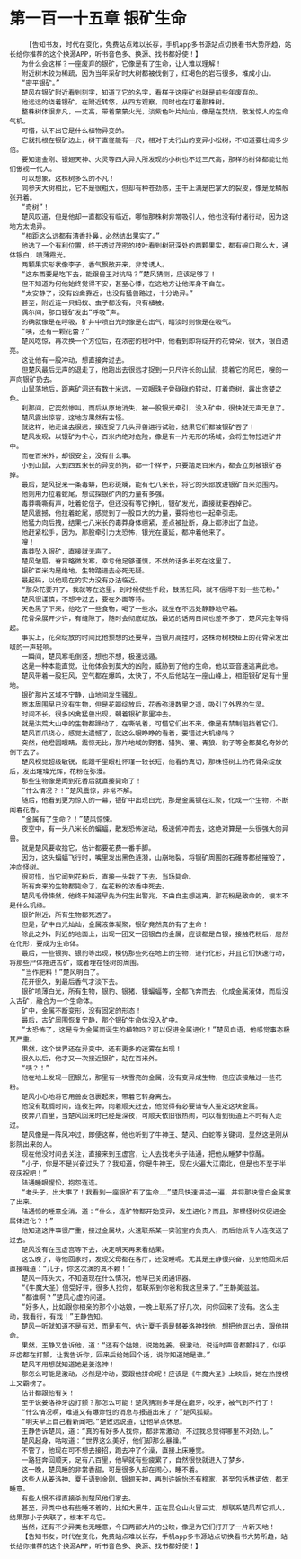 # 第一百一十五章 银矿生命
        【告知书友，时代在变化，免费站点难以长存，手机app多书源站点切换看书大势所趋，站长给你推荐的这个换源APP，听书音色多、换源、找书都好使！】
       为什么会这样？一座废弃的银矿，它像是有了生命，让人难以理解！
       附近树木较为稀疏，因为当年采矿时大树都被伐倒了，红褐色的岩石很多，堆成小山。
       “密平银矿。”
       楚风在银矿附近看到刻字，知道了它的名字，看样子这座矿也就是前些年废弃的。
       他远远的绕着银矿，在附近转悠，从四方观察，同时也在盯着那株树。
       整株树体很非凡，一丈高，带着蒙蒙火光，淡紫色叶片灿灿，像是在焚烧，散发惊人的生命气机。
       可惜，认不出它是什么植物异变的。
       它就扎根在银矿边上，树干直径能有一尺，相对于太行山的变异小松树，不知道要壮阔多少倍。
       要知道金刚、银翅天神、火灵等四大异人所发现的小树也不过三尺高，那样的树体都能让他们傲视一代人。
       可以想象，这株树多么的不凡！
       同参天大树相比，它不是很粗大，但却有种苍劲感，主干上满是巴掌大的裂皮，像是龙鳞般张开着。
       “奇树”！
       楚风叹道，但是他却一直都没有临近，哪怕那株树非常吸引人，他也没有付诸行动，因为这地方太诡异。
       “相距这么远都有清香扑鼻，必然结出果实了。”
       他选了一个有利位置，终于透过茂密的枝叶看到树冠深处的两颗果实，都有碗口那么大，通体银白，喷薄霞光。
       两颗果实形状像李子，香气飘散开来，非常诱人。
       “这东西要是吃下去，能跟兽王对抗吗？”楚风猜测，应该足够了！
       但不知道为何他始终觉得不安，甚至心悸，在这地方让他浑身不自在。
       “太安静了，没有凶禽靠近，也没有猛兽路过，十分诡异。”
       甚至，附近连一只蚂蚁、虫子都没有，只有植被。
       偶尔间，那口银矿发出“呼吸”声。
       的确就像是在呼吸，矿井中喷白光时像是在出气，暗淡时则像是在吸气。
       “咦，还有一颗花蕾？”
       楚风吃惊，再次换一个方位后，在浓密的枝叶中，他看到即将绽开的花骨朵，很大，银白透亮。
       这让他有一股冲动，想直接奔过去。
       但楚风最后无声的退走了，他跑出去很远才捉到一只尺许长的山鼠，提着它的尾巴，嗖的一声向银矿扔去。
       山鼠落地后，距离矿洞还有数十米远，一双眼珠子骨碌碌的转动，盯着奇树，露出贪婪之色。
       刹那间，它突然惨叫，而后从原地消失，被一股银光牵引，没入矿中，很快就无声无息了。
       楚风露出惊容，这地方果然有古怪。
       就这样，他走出去很远，接连捉了几头异兽进行试验，结果它们都被银矿吞了！
       楚风发现，以银矿为中心，百米内绝对危险，像是有一片无形的场域，会将生物拉进矿井中。
       而在百米外，却很安全，没有什么事。
       小到山鼠，大到四五米长的异变的狗，都一个样子，只要踏足百米内，都会立刻被银矿吞掉。
       最后，楚风捉来一条毒蟒，色彩斑斓，能有七八米长，将它的头部放进银矿百米范围内。
       他则用力拉着蛇尾，想试探银矿内的力量有多强。
       毒莽嘶嘶有声，吐着蛇信子，但还没有等它挣扎，银矿发光，直接就要吞掉它。
       楚风震撼，他拉着蛇尾，感觉到了一股巨大的力量，要将他也一起牵引走。
       他猛力向后拽，结果七八米长的毒莽身体绷紧，差点被扯断，身上都渗出了血迹。
       他赶紧松手，因为，那股牵引力太恐怖，银光在蔓延，都冲着他来了。
       嗖！
       毒莽坠入银矿，直接就无声了。
       楚风皱眉，脊背略微发寒，幸亏他足够谨慎，不然的话多半死在这里了。
       银矿百米内是绝地，生物踏进去必死无疑。
       最起码，以他现在的实力没有办法临近。
       “那朵花要开了，我就等在这里，到时候使些手段，鼓荡狂风，就不信得不到一些花粉。”
       楚风很谨慎，不想冲过去，要在外面等待。
       天色黑了下来，他吃了一些食物，喝了一些水，就坐在不远处静静地守着。
       花骨朵展开少许，有缝隙了，随时会彻底绽放，最迟的话两日间也差不多了，楚风完全等得起。
       事实上，花朵绽放的时间比他预想的还要早，当银月高挂时，这株奇树枝桠上的花骨朵发出啵的一声轻响。
       一瞬间，楚风寒毛倒竖，想也不想，极速远遁。
       这是一种本能直觉，让他体会到莫大的凶险，威胁到了他的生命，他以亚音速逃离此地。
       楚风带着一股狂风，空气都在爆鸣，太快了，不久后他站在一座山峰上，相距银矿足有十里地。
       银矿那片区域不宁静，山地间发生骚乱。
       原本周围早已没有生物，但是花瓣绽放后，花香弥漫数里之遥，吸引了外界的生灵。
       时间不长，很多凶禽猛兽出现，朝着银矿那里冲去。
       就是洪荒大山中的生物都躁动了，在嘶吼着，可惜它们出不来，像是有禁制阻挡着它们。
       楚风百爪挠心，感觉太遗憾了，就这么眼睁睁的看着，要错过大机缘吗？
       突然，他瞪圆眼睛，震惊无比，那片地域的野猪、猎狗、獾、青狼、豹子等全都莫名奇妙的倒下去了。
       楚风视觉超级敏锐，能跟千里眼杜怀瑾一较长短，他看的真切，那株怪树上的花骨朵绽放后，发出璀璨光辉，花粉在弥漫。
       那些生物像是闻到花香后就直接毙命了！
       “什么情况？！”楚风震惊，非常不解。
       随后，他看到更为惊人的一幕，银矿中出现白光，那是金属银在汇聚，化成一个生物，不断闻着花香。
       “金属有了生命？！”楚风惊悚。
       夜空中，有一头八米长的蝙蝠，散发恐怖波动，极速俯冲而去，这绝对算是一头很强大的异兽。
       就是楚风要收拾它，估计都要花费一番手脚。
       因为，这头蝙蝠飞行时，嘴里发出黑色涟漪，山崩地裂，将银矿周围的石碓等都给摧毁了，冲向怪树。
       很可惜，当它闻到花粉后，直接一头栽了下去，当场毙命。
       所有奔来的生物都毙命了，在花粉的浓香中死去。
       楚风毛骨悚然，他终于知道早先为何生出警兆，不由自主想逃离，那花粉是致命的，根本不是什么机缘。
       银矿附近，所有生物都死透了。
       但是，矿中白光灿灿，金属液体凝聚，银矿竟然真的有了生命！
       除此之外，附近的地面上，出现一团又一团银白的金属，应该都是白银，接触花粉后，居然在化形，要成为生命体。
       最后，一些银狗、银豹等出现，模仿那些死在地上的生物，进行化形，并且它们快速行动，将那些尸体拖进古矿，或者埋在怪树的周围。
       “当作肥料！”楚风明白了。
       花开很久，到最后香气才淡下去。
       银矿喷薄白光，所有生物，银豹、银猪、银蝙蝠等，全都飞奔而去，化成金属液体，而后没入古矿，融合为一个生命体。
       矿中，金属不断变形，没有固定的形态！
       最后，古矿周围恢复宁静，那个银矿生命体没入矿中。
       “太恐怖了，这是专为金属而诞生的植物吗？可以促进金属进化！”楚风自语，他感觉事态极其严重。
       果然，这个世界还在异变中，还有更多的迷雾在出现！
       很久以后，他才又一次接近银矿，站在百米外。
       “咦？！”
       他在地上发现一团银光，那里有一块雪亮的金属，没有变异成生物，但应该接触过一些花粉。
       楚风小心地将它用兽皮包裹起来，带着它转身离去。
       他没有耽搁时间，连夜狂奔，向着顺天赶去，他觉得有必要请专人鉴定这块金属。
       夜奔八百里，当楚风回来时已经是深夜，可顺天依旧很热闹，可以看到街道上不时有人走过。
       楚风像是一阵风冲过，即便这样，他也听到了牛神王、楚风、白蛇等关键词，显然这是刚从影院出来的人。
       现在他没时间去关注，直接来到玉虚宫，让人去找老头子陆通，把他从睡梦中惊醒。
       “小子，你是不是兴奋过头了？我知道，你是牛神王，现在火遍大江南北，但是也不至于半夜庆祝吧！”
       陆通睡眼惺忪，抱怨连连。
       “老头子，出大事了！我看到一座银矿有了生命……”楚风快速讲述一遍，并将那块雪白金属拿了出来。
       陆通惊的睡意全消，道：“什么，连矿物都开始变异，发生进化？而且，那棵怪树仅促进金属体进化？！”
       他知道这件事很严重，接过金属块，火速联系某一实验室的负责人，而后他派专人连夜送了过去。
       楚风没有在玉虚宫等下去，决定明天再来看结果。
       这么晚了，等他回家时，发现父母都在客厅，还没睡呢。尤其是王静很兴奋，见到他回来后直接喊道：“儿子，你这次演的真不赖！”
       楚风一阵头大，不知道现在什么情况，他早已关闭通讯器。
       “《牛魔大圣》倍受好评，很多人找你，都联系到你爸和我这里来了。”王静美滋滋。
       “都谁啊？”楚风心虚的问道。
       “好多人，比如跟你相亲的那个小姑娘，一晚上联系了好几次，问你回来了没有。这么主动，我看行，有戏！”王静告知。
       楚风一听就知道不是有戏，而是有气，估计夏千语是替姜洛神找他，想把他诓出去，跟他拼命。
       果然，王静又告诉他，道：“还有个姑娘，说她姓姜，很激动，说话时声音都颤抖了，似乎牙齿都在打颤，让我告诉你，回来后给她回个话，说你知道她是谁。”
       楚风不用想就知道她是姜洛神！
       那怎么可能是激动，必然是冲动，要跟他拼命呢！应该是《牛魔大圣》上映后，她在热搜榜上又霸榜了。
       估计都跟他有关！
       至于说姜洛神牙齿打颤？那怎么可能！楚风猜测多半是在磨牙，咬牙，被气到不行了！
       “什么情况啊，难道又有爆炸性的消息与报道出来了？”楚风狐疑。
       “明天早上自己看新闻吧。”楚致远说道，让他早点休息。
       王静告诉楚风，道：“真的有好多人找你，都非常激动，不过我总觉得哪里不对劲儿。”
       楚风起身，咕哝道：“世界这么美好，他们却那么暴躁。”
       不管了，他现在可不想去接招，跑去冲了个澡，直接上床睡觉。
       一路狂奔回顺天，足有八百里，他早就有些疲累了，自然很快就进入了梦乡。
       这一晚，楚风睡的非常香甜，可是很多人却在闹心，睡不着。
       这些人从姜洛神、夏千语到金刚、银翅天神，再到许婉怡还有穆家，甚至包括林诺依，都无睡意。
       有些人恨不得直接杀到楚风他们家去。
       甚至，异类中也有些睡不着的，比如大黑牛，正在昆仑山火冒三丈，想联系楚风帮它抓人，结果那小子失联了，根本不鸟它。
       当然，还有不少异类也无睡意，今日两部大片的公映，像是为它们打开了一片新天地！
       【告知书友，时代在变化，免费站点难以长存，手机app多书源站点切换看书大势所趋，站长给你推荐的这个换源APP，听书音色多、换源、找书都好使！】